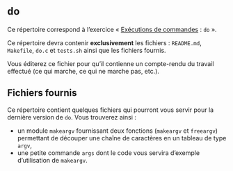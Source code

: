 #   `do`

Ce répertoire correspond à l’exercice
« [Exécutions de commandes](http://www.fil.univ-lille1.fr/~hym/e/pds/tp/tdps-exec.html#do) : `do` ».

Ce répertoire devra contenir **exclusivement** les fichiers :
`README.md`, `Makefile`, `do.c` et `tests.sh` ainsi que les fichiers
fournis.

Vous éditerez ce fichier pour qu’il contienne un compte-rendu du
travail effectué (ce qui marche, ce qui ne marche pas, etc.).


##  Fichiers fournis

Ce répertoire contient quelques fichiers qui pourront vous servir pour
la dernière version de `do`.
Vous trouverez ainsi :

-   un module `makeargv` fournissant deux fonctions (`makeargv` et
    `freeargv`) permettant de découper une chaîne de caractères en un
    tableau de type `argv`,
-   une petite commande `args` dont le code vous servira d’exemple
    d’utilisation de `makeargv`.
